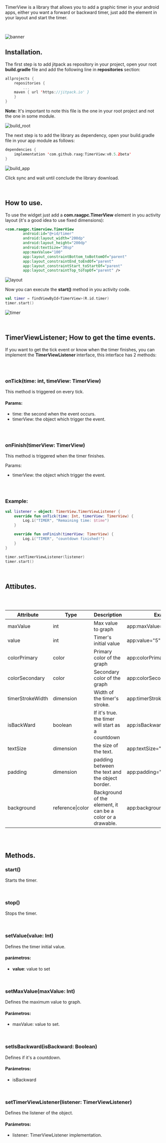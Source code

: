 <p>TimerView is a library that allows you to add a graphic timer in your android apps, either you want a forward or backward timer, just&nbsp;add the element in your layout and start the timer.</p>

<p>&nbsp;</p>
<img alt="banner" data-align="center" data-entity-type="file" data-entity-uuid="ca53e75c-b7e9-4974-870b-25689fc58a44" src="https://user-images.githubusercontent.com/851942/86077140-11aeb100-ba51-11ea-8fa2-91b376f9a302.png" />
<h2>Installation.</h2>

<p>The first step is to add jitpack as repository in your project, open your root <strong>build.gradle</strong> file and add the following line in <strong>repositories</strong> section:</p>

```kotlin
allprojects {
    repositories {
        ...
	maven { url 'https://jitpack.io' }
    }
}
```

<p><strong>Note:</strong> It's important to note&nbsp;this file is the one in your&nbsp;root project and not the&nbsp;one in some&nbsp;module.</p>
<img alt="build_root" data-align="center" data-entity-type="file" data-entity-uuid="fb2bf8f4-a812-4870-97c7-dd7afe58110d" src="https://user-images.githubusercontent.com/851942/86077213-31de7000-ba51-11ea-9aa7-26557a83aeed.png" />
<p>The next step is to add the library as dependency, open your build.gradle file in your app module as follows:</p>

```kotlin
dependencies {
    implementation 'com.github.raag:TimerView:v0.5.2beta'
}
```
<img alt="build_app" data-align="center" data-entity-type="file" data-entity-uuid="7e40e34c-f9de-4baa-ac45-3ff6b656bece" src="https://user-images.githubusercontent.com/851942/86077221-360a8d80-ba51-11ea-89c8-c2773e364420.png" />
<p>Click sync and wait until conclude the library download.</p>

<p>&nbsp;</p>

<h2>How to use.</h2>

<p>To use the widget&nbsp;just add a <strong>com.raagpc.TimerView</strong> element in you activity layout (it's a good idea to use fixed dimensions):</p>

```xml
<com.raagpc.timerview.TimerView
        android:id="@+id/timer"
        android:layout_width="200dp"
        android:layout_height="200dp"
        android:textSize="30sp"
        app:maxValue="100"
        app:layout_constraintBottom_toBottomOf="parent"
        app:layout_constraintEnd_toEndOf="parent"
        app:layout_constraintStart_toStartOf="parent"
        app:layout_constraintTop_toTopOf="parent" />
```
<img alt="layout" data-align="center" data-entity-type="file" data-entity-uuid="0721e947-6a89-4f8f-b117-aa2110dc425e" src="https://user-images.githubusercontent.com/851942/86077324-62260e80-ba51-11ea-872e-a2658acbdca8.png" />
<p>Now you can execute the <strong>start()</strong> method in you activity code.</p>

```kotlin
val timer = findViewById<TimerView>(R.id.timer)
timer.start()
```
<img alt="timer" data-align="center" data-entity-type="file" data-entity-uuid="fa35edb1-b245-4beb-9d60-fbaadf216f6f" src="https://user-images.githubusercontent.com/851942/86077390-7ec24680-ba51-11ea-95ae-5848b14f4350.gif" style="max-height:350px;" />
<p>&nbsp;</p>

<h2>TimerViewListener; How to get the time events.</h2>

<p>If you want to get the tick event or know when the timer finishes, you can implement the <strong>TimerViewListener </strong>interface, this interface has 2 methods:</p>

<h3>&nbsp;</h3>

<h3>onTick(time: int, timeView: TimerView)</h3>

<p>This method is triggered on every tick.</p>

<h4>Params:</h4>

<ul>
	<li>time: the second when the event occurs.</li>
	<li>timerView: the object which trigger the event.</li>
</ul>

<h3>&nbsp;</h3>

<h3>onFinish(timerView: TimerView)</h3>

<p>This method is triggered when the timer finishes.</p>

<p>Params:</p>

<ul>
	<li>timerView: the object which trigger the event.</li>
</ul>

<h3>&nbsp;</h3>

<h3>Example:</h3>

```kotlin
val listener = object: TimerView.TimerViewListener {
    override fun onTick(time: Int, timerView: TimerView) {
        Log.i("TIMER", "Remaining time: $time")
    }

    override fun onFinish(timerView: TimerView) {
        Log.i("TIMER", "countdown finished!")
    }
}

timer.setTimerViewListener(listener)
timer.start()
```

<p>&nbsp;</p>

<h2>Attibutes.</h2>

<p>&nbsp;</p>

<div style="width:100%; overflow: auto;">
<table>
	<thead>
		<tr>
			<th>Attribute</th>
			<th>Type</th>
			<th>Description</th>
			<th>Example</th>
		</tr>
	</thead>
	<tbody>
		<tr>
			<td>maxValue</td>
			<td>int</td>
			<td>Max value to graph</td>
			<td>app:maxValue="10"</td>
		</tr>
		<tr>
			<td>value</td>
			<td>int</td>
			<td>Timer's initial value</td>
			<td>app:value="5"</td>
		</tr>
		<tr>
			<td>colorPrimary</td>
			<td>color</td>
			<td>Primary color of the graph</td>
			<td>app:colorPrimary="#ff0000"</td>
		</tr>
		<tr>
			<td>colorSecondary</td>
			<td>color</td>
			<td>Secondary color of the graph</td>
			<td>app:colorSecondary="#cccccc"</td>
		</tr>
		<tr>
			<td>timerStrokeWidth</td>
			<td>dimension</td>
			<td>Width of the timer's stroke.</td>
			<td>app:timerStrokeWidth="10dp"</td>
		</tr>
		<tr>
			<td>isBackWard</td>
			<td>boolean</td>
			<td>If it's true. the timer will start as a countdown</td>
			<td>app:isBackward="true"</td>
		</tr>
		<tr>
			<td>textSize</td>
			<td>dimension</td>
			<td>the size of the text.</td>
			<td>app:textSize="20sp"</td>
		</tr>
		<tr>
			<td>padding</td>
			<td>dimension</td>
			<td>padding between the text and the object border.</td>
			<td>app:padding="20dp"</td>
		</tr>
		<tr>
			<td>background</td>
			<td>reference|color</td>
			<td>Background of the element, it can be a color or a drawable.</td>
			<td>app:background="#cccccc"</td>
		</tr>
	</tbody>
</table>
</div>

<p>&nbsp;</p>

<h2>Methods.</h2>

<h3>start()</h3>

<p>Starts the timer.</p>

<p>&nbsp;</p>

<h3>stop()</h3>

<p>Stops the timer.</p>

<p>&nbsp;</p>

<h3>setValue(value: Int)</h3>

<p>Defines the timer initial value.</p>

<h4>parámetros:</h4>

<ul>
	<li><strong>value</strong>: value to set</li>
</ul>

<p>&nbsp;</p>

<h3>setMaxValue(maxValue: Int)</h3>

<p>Defines the maximum value to graph.</p>

<h4>Parámetros:</h4>

<ul>
	<li>maxValue: value to set.</li>
</ul>

<p>&nbsp;</p>

<h3>setIsBackward(isBackward: Boolean)</h3>

<p>Defines if it's a countdown.</p>

<h4>Parámetros:</h4>

<ul>
	<li>isBackward</li>
</ul>

<p>&nbsp;</p>

<h3>setTimerViewListener(listener: TimerViewListener)</h3>

<p>Defines the listener of the object.</p>

<h4>Parámetros:</h4>

<ul>
	<li>listener: TimerViewListener implementation.</li>
</ul>
